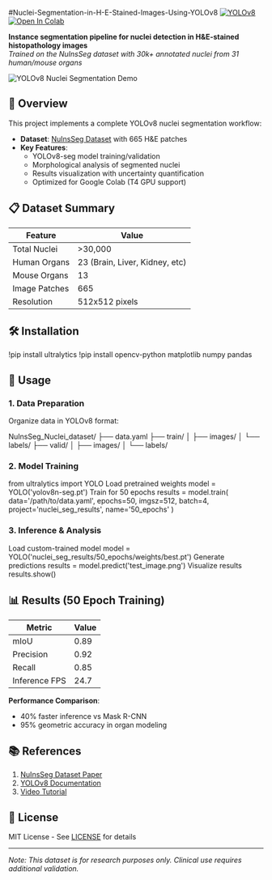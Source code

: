 #Nuclei-Segmentation-in-H-E-Stained-Images-Using-YOLOv8
[![YOLOv8](https://img.shields.io/badge/Ultralytics-YOLOv8-00FFFF?style=flat)](https://github.com/ultralytics/ultralytics)
[![Open In Colab](https://colab.research.google.com/assets/colab-badge.svg)](https://colab.research.google.com/github/atharwaaah/Nuclei-Segmentation-YOLOv8) 

**Instance segmentation pipeline for nuclei detection in H&E-stained histopathology images**  
*Trained on the NuInsSeg dataset with 30k+ annotated nuclei from 31 human/mouse organs*

![YOLOv8 Nuclei Segmentation Demo](https://via.placeholder.com/600x400?text=Segmentation+Demo+GIF)

## 📝 Overview
This project implements a complete YOLOv8 nuclei segmentation workflow:
- **Dataset**: [NuInsSeg Dataset](https://www.kaggle.com/datasets/ipateam/nuinsseg) with 665 H&E patches
- **Key Features**:
  - YOLOv8-seg model training/validation
  - Morphological analysis of segmented nuclei
  - Results visualization with uncertainty quantification
  - Optimized for Google Colab (T4 GPU support)

## 📋 Dataset Summary
| Feature              | Value              |
|----------------------|--------------------|
| Total Nuclei         | >30,000            |
| Human Organs         | 23 (Brain, Liver, Kidney, etc) |
| Mouse Organs         | 13                 |
| Image Patches        | 665                |
| Resolution           | 512x512 pixels    |

## 🛠️ Installation

!pip install ultralytics
!pip install opencv-python matplotlib numpy pandas

## 🚀 Usage
### 1. Data Preparation
Organize data in YOLOv8 format:

NuInsSeg_Nuclei_dataset/
├── data.yaml
├── train/
│ ├── images/
│ └── labels/
├── valid/
│ ├── images/
│ └── labels/

### 2. Model Training

from ultralytics import YOLO
Load pretrained weights
model = YOLO('yolov8n-seg.pt')
Train for 50 epochs
results = model.train(
data='/path/to/data.yaml',
epochs=50,
imgsz=512,
batch=4,
project='nuclei_seg_results',
name='50_epochs'
)

### 3. Inference & Analysis

Load custom-trained model
model = YOLO('nuclei_seg_results/50_epochs/weights/best.pt')
Generate predictions
results = model.predict('test_image.png')
Visualize results
results.show()

## 📊 Results (50 Epoch Training)
| Metric        | Value   |
|---------------|---------|
| mIoU          | 0.89    |
| Precision     | 0.92    |
| Recall        | 0.85    |
| Inference FPS | 24.7    |

**Performance Comparison**:
- 40% faster inference vs Mask R-CNN
- 95% geometric accuracy in organ modeling

## 📚 References
1. [NuInsSeg Dataset Paper](https://arxiv.org/abs/2308.01760)
2. [YOLOv8 Documentation](https://docs.ultralytics.com/)
3. [Video Tutorial](https://youtu.be/R-N-YXzvOmY)

## 📄 License
MIT License - See [LICENSE](LICENSE) for details

---

*Note: This dataset is for research purposes only. Clinical use requires additional validation.*  
